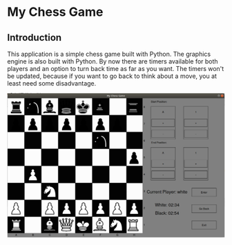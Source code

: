 # My Chess Game
## Introduction
This application is a simple chess game built with Python. The graphics engine is also built with Python. By now there are timers available for both players and an option to turn back time as far as you want. The timers won't be updated, because if you want to go back to think about a move, you at least need some disadvantage.

![alt text](https://github.com/lulu98/my-chess-game/blob/master/thumbnail.png)
